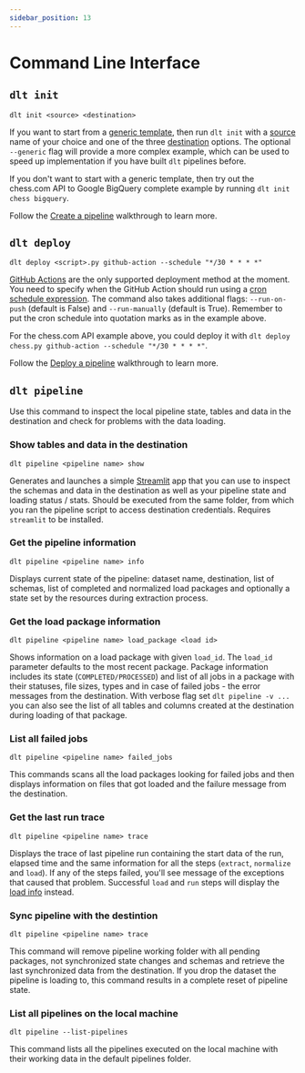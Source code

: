 ```yaml
---
sidebar_position: 13
---
```


# Command Line Interface

## `dlt init`

```
dlt init <source> <destination>
```

If you want to start from a [generic template](https://github.com/dlt-hub/python-dlt-init-template),
then run `dlt init` with a [source](./glossary.md#source) name of your choice and one of the three
[destination](./destinations.md) options. The optional `--generic` flag will provide a more complex
example, which can be used to speed up implementation if you have built `dlt` pipelines before.

If you don't want to start with a generic template, then try out the chess.com API to Google BigQuery
complete example by running `dlt init chess bigquery`.

Follow the [Create a pipeline](./walkthroughs/create-a-pipeline.md) walkthrough to learn more.

## `dlt deploy`

```
dlt deploy <script>.py github-action --schedule "*/30 * * * *"
```

[GitHub Actions](https://github.com/features/actions) are the only supported deployment method at the moment.
You need to specify when the GitHub Action should run using a [cron schedule expression](https://crontab.guru/). The command also takes additional flags: `--run-on-push` (default is False) and `--run-manually` (default is True). Remember to put the cron schedule into quotation marks as in the example above.

For the chess.com API example above, you could deploy it with `dlt deploy chess.py github-action --schedule "*/30 * * * *"`.

Follow the [Deploy a pipeline](./walkthroughs/deploy-a-pipeline.md) walkthrough to learn more.

## `dlt pipeline`
Use this command to inspect the local pipeline state, tables and data in the destination and check for problems with the data loading.

### Show tables and data in the destination
```
dlt pipeline <pipeline name> show
```

Generates and launches a simple [Streamlit](https://streamlit.io/) app that you can use to inspect the schemas and data in the destination as well as your pipeline state and loading status / stats. Should be executed from the same folder, from which you ran the pipeline script to access destination credentials. Requires `streamlit` to be installed.

### Get the pipeline information
```
dlt pipeline <pipeline name> info
```
Displays current state of the pipeline: dataset name, destination, list of schemas, list of completed and normalized load packages and optionally a state set by the resources during extraction process.

### Get the load package information
```
dlt pipeline <pipeline name> load_package <load id>
```
Shows information on a load package with given `load_id`. The `load_id` parameter defaults to the most recent package. Package information includes its state (`COMPLETED/PROCESSED`) and list of all jobs in a package with their statuses, file sizes, types and in case of failed jobs - the error messages from the destination. With verbose flag set `dlt pipeline -v ...` you can also see the list of all tables and columns created at the destination during loading of that package.

### List all failed jobs
```
dlt pipeline <pipeline name> failed_jobs
```
This commands scans all the load packages looking for failed jobs and then displays information on files that got loaded and the failure message from the destination.

### Get the last run trace
```
dlt pipeline <pipeline name> trace
```
Displays the trace of last pipeline run containing the start data of the run, elapsed time and the same information for all the steps (`extract`, `normalize` and `load`). If any of the steps failed, you'll see message of the exceptions that caused that problem. Successful `load` and `run` steps will display the [load info](walkthroughs/run-a-pipeline.md) instead.


### Sync pipeline with the destintion
```
dlt pipeline <pipeline name> trace
```
This command will remove pipeline working folder with all pending packages, not synchronized state changes and schemas and retrieve the last synchronized data from the destination. If you drop the dataset the pipeline is loading to, this command results in a complete reset of pipeline state.


### List all pipelines on the local machine
```
dlt pipeline --list-pipelines
```
This command lists all the pipelines executed on the local machine with their working data in the default pipelines folder.